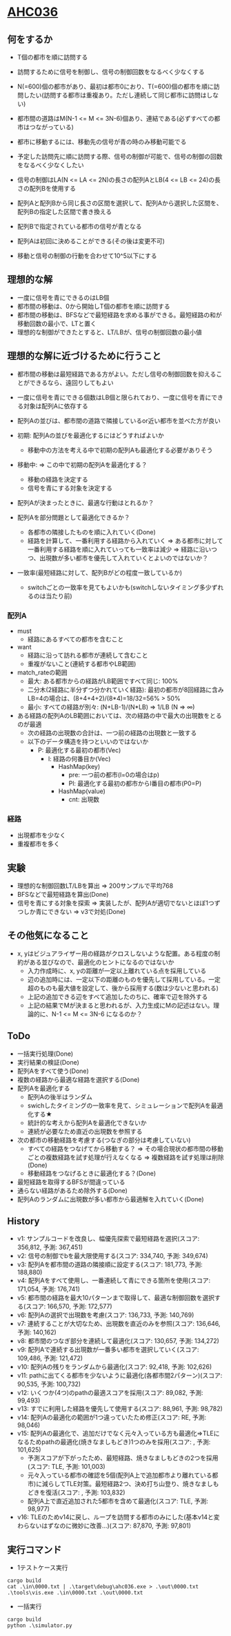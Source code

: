 # [AHC036](https://atcoder.jp/contests/ahc036)

## 何をするか

- T個の都市を順に訪問する
- 訪問するために信号を制御し、信号の制御回数をなるべく少なくする

- N(=600)個の都市があり、最初は都市0におり、T(=600)個の都市を順に訪問したい(訪問する都市は重複あり。ただし連続して同じ都市に訪問はしない)
- 都市間の道路はM(N-1 <= M <= 3N-6)個あり、連結である(必ずすべての都市はつながっている)
- 都市に移動するには、移動先の信号が青の時のみ移動可能でる
- 予定した訪問先に順に訪問する際、信号の制御が可能で、信号の制御の回数をなるべく少なくしたい
- 信号の制御はLA(N <= LA <= 2N)の長さの配列AとLB(4 <= LB <= 24)の長さの配列Bを使用する
- 配列Aと配列Bから同じ長さの区間を選択して、配列Aから選択した区間を、配列Bの指定した区間で書き換える
- 配列Bで指定されている都市の信号が青となる
- 配列Aは初回に決めることができる(その後は変更不可)
- 移動と信号の制御の行動を合わせて10^5以下にする

## 理想的な解

- 一度に信号を青にできるのはLB個
- 都市間の移動は、0から開始しT個の都市を順に訪問する
- 都市間の移動は、BFSなどで最短経路を求める事ができる。最短経路の和が移動回数の最小で、LTと置く
- 理想的な制御ができたとすると、LT/LBが、信号の制御回数の最小値

## 理想的な解に近づけるために行うこと

- 都市間の移動は最短経路である方がよい。ただし信号の制御回数を抑えることができるなら、遠回りしてもよい
- 一度に信号を青にできる個数はLB個と限られており、一度に信号を青にできる対象は配列Aに依存する
- 配列Aの並びは、都市間の道路で隣接しているor近い都市を並べた方が良い

- 初期: 配列Aの並びを最適化するにはどうすればよいか
  - 移動中の方法を考える中で初期の配列Aも最適化する必要がありそう
- 移動中: => この中で初期の配列Aを最適化する？
  - 移動の経路を決定する
  - 信号を青にする対象を決定する

- 配列Aが決まったときに、最適な行動はとれるか？
- 配列Aを部分問題として最適化できるか？
  - 各都市の隣接したものを順に入れていく(Done)
  - 経路を計算して、一番利用する経路から入れていく => ある都市に対して一番利用する経路を順に入れていっても一致率は減少 => 経路に沿いつつ、出現数が多い都市を優先して入れていくとよいのではないか？

- 一致率(最短経路に対して、配列Bがどの程度一致しているか)
  - switchごとの一致率を見てもよいかも(switchしないタイミング多少ずれるのは当たり前)

### 配列A

- must
  - 経路にあるすべての都市を含むこと
- want
  - 経路に沿って訪れる都市が連続して含むこと
  - 重複がないこと(連続する都市やLB範囲)
- match_rateの範囲
  - 最大: ある都市からの経路がLB範囲ですべて同じ: 100%
  - 二分木(2経路に半分ずつ分かれていく経路): 最初の都市が8回経路に含みLB=4の場合は、(8+4+4+2)/(8*4)=18/32=56% > 50%
  - 最小: すべての経路が別々: (N+LB-1)/(N*LB) => 1/LB (N => ∞)
- ある経路の配列AのLB範囲においては、次の経路の中で最大の出現数をとるのが最適
  - 次の経路の出現数の合計は、一つ前の経路の出現数と一致する
  - 以下のデータ構造を持つといいのではないか
    - P: 最適化する最初の都市(Vec)
      - l: 経路の何番目か(Vec)
        - HashMap(key)
          - pre: 一つ前の都市(l=0の場合はp)
          - Pl: 最適化する最初の都市からl番目の都市(P0=P)
        - HashMap(value)
          - cnt: 出現数

### 経路

- 出現都市を少なく
- 重複都市を多く

## 実験

- 理想的な制御回数LT/LBを算出 => 200サンプルで平均768
- BFSなどで最短経路を算出(Done)
- 信号を青にする対象を探索 => 実装したが、配列Aが適切でないとほぼ1つずつしか青にできない => v3で対処(Done)

## その他気になること

- x, yはビジュアライザー用の経路がクロスしないような配置。ある程度の制約がある並びなので、最適化のヒントになるのではないか
  - 入力作成時に、x, yの距離が一定以上離れている点を採用している
  - 辺の追加時には、一定以下の距離のものを優先して採用している。一定超のものも最大値を設定して、後から採用する(数は少ないと思われる)
  - 上記の追加できる辺をすべて追加したのちに、確率で辺を除外する
  - 上記の結果でMが決まると思われるが、入力生成にMの記述はない。理論的に、N-1 <= M <= 3N-6 になるのか？

## ToDo

- 一括実行処理(Done)
- 実行結果の検証(Done)
- 配列Aをすべて使う(Done)
- 複数の経路から最適な経路を選択する(Done)
- 配列Aを最適化する
  - 配列Aの後半はランダム
  - swichしたタイミングの一致率を見て、シミュレーションで配列Aを最適化する★
  - 統計的な考えから配列Aを最適化できないか
  - 連続が必要なため直近の出現数を参照する
- 次の都市の移動経路を考慮する(つなぎの部分は考慮していない)
  - すべての経路をつなげてから移動する？ => その場合現状の都市間の移動ごとの複数経路を試す処理が行えなくなる => 複数経路を試す処理は削除(Done)
  - 移動経路をつなげるときに最適化する？(Done)
- 最短経路を取得するBFSが間違っている
- 通らない経路があるため除外する(Done)
- 配列Aのランダムに出現数が多い都市から最適解を入れていく(Done)

## History

- v1: サンプルコードを改良し、幅優先探索で最短経路を選択(スコア: 356,812, 予測: 367,451)
- v2: 信号の制御でbを最大限使用する(スコア: 334,740, 予測: 349,674)
- v3: 配列Aを都市間の道路の隣接順に設定する(スコア: 181,773, 予測: 188,880)
- v4: 配列Aをすべて使用し、一番連続して青にできる箇所を使用(スコア: 171,054, 予測: 176,741)
- v5: 都市間の経路を最大10パターンまで取得して、最適な制御回数を選択する(スコア: 166,570, 予測: 172,577)
- v6: 配列Aの選択で出現数を考慮(スコア: 136,733, 予測: 140,769)
- v7: 連続することが大切なため、出現数を直近のみを参照(スコア: 136,646, 予測: 140,162)
- v8: 都市間のつなぎ部分を連続して最適化(スコア: 130,657, 予測: 134,272)
- v9: 配列Aで連続する出現数が一番多い都市を選択していく(スコア: 109,486, 予測: 121,472)
- v10: 配列Aの残りをランダムから最適化(スコア: 92,418, 予測: 102,626)
- v11: pathに出てくる都市を少ないように最適化(各都市間2パターン)(スコア: 90,535, 予測: 100,732)
- v12: いくつか(4つ)のpathの最適スコアを採用(スコア: 89,082, 予測: 99,493)
- v13: すでに利用した経路を優先して使用する(スコア: 88,961, 予測: 98,782)
- v14: 配列Aの最適化の範囲が1つ違っていたため修正(スコア: RE, 予測: 98,046)
- v15: 配列Aの最適化で、追加だけでなく元々入っている方も最適化=>TLEになるためpathの最適化(焼きなましもどき)1つのみを採用(スコア: , 予測: 101,625)
  - 予測スコアが下がったため、最短経路、焼きなましもどきの2つを採用(スコア: TLE, 予測: 101,003)
  - 元々入っている都市の確認を5個(配列A上で追加都市より離れている都市)に減らしてTLE対策。最短経路2つ、決め打ち山登り、焼きなましもどきを復活(スコア: , 予測: 103,832)
  - 配列A上で直近追加された5都市を含めて最適化(スコア: TLE, 予測: 98,977)
- v16: TLEのためv14に戻し、ループを訪問する都市のみにした(基本v14と変わらないはずなのに微妙に改善...)(スコア: 87,870, 予測: 97,801)

## 実行コマンド

- 1テストケース実行

```
cargo build
cat .\in\0000.txt | .\target\debug\ahc036.exe > .\out\0000.txt
.\tools\vis.exe .\in\0000.txt .\out\0000.txt
```

- 一括実行

```
cargo build
python .\simulator.py
```

